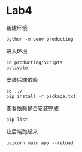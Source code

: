 # Lab4

新建环境

```
python -m venv producting
```

进入环境

```
cd producting/Scripts
activate
```

安装后端依赖

```
cd ../
pip install -r package.txt
```

查看依赖是否安装完成

```
pip list
```

让后端跑起来

```
uvicorn main:app --reload
```